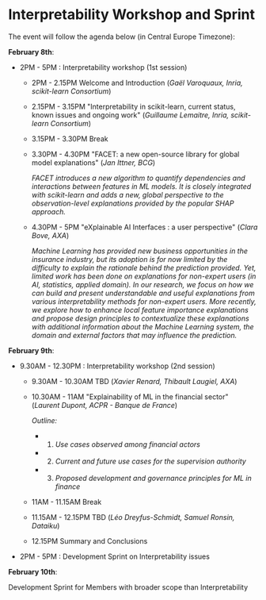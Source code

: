 # Interpretability Workshop and Sprint
The event will follow the agenda below (in Central Europe Timezone):

**February 8th**:
- 2PM - 5PM : Interpretability workshop (1st session)
  - 2PM - 2.15PM Welcome and Introduction (*Gaël Varoquaux, Inria, scikit-learn Consortium*)
  - 2.15PM - 3.15PM "Interpretability in scikit-learn, current status, known issues and ongoing work" (*Guillaume Lemaitre, Inria, scikit-learn Consortium*)
  - 3.15PM - 3.30PM Break
  - 3.30PM - 4.30PM "FACET: a new open-source library for global model explanations" (*Jan Ittner, BCG*)
  
      *FACET introduces a new algorithm to quantify dependencies and interactions between features in ML models.*
      *It is closely integrated with scikit-learn and adds a new, global perspective to the observation-level explanations provided by the popular SHAP approach.*
  - 4.30PM - 5PM "eXplainable AI Interfaces : a user perspective" (*Clara Bove, AXA*)

      *Machine Learning has provided new business opportunities in the insurance industry, but its adoption is for now limited by the difficulty to explain the*
      *rationale behind the prediction provided. Yet, limited work has been done on explanations for non-expert users (in AI, statistics, applied domain).*
      *In our research, we focus on how we can build and present  understandable and useful explanations from various interpretability methods for non-expert*
      *users. More recently, we explore how to enhance local feature importance explanations and propose design principles to contextualize these explanations*
      *with additional information about the Machine Learning system, the domain and external factors that may influence the prediction.*

**February 9th**:
- 9.30AM - 12.30PM : Interpretability workshop (2nd session)
  - 9.30AM - 10.30AM TBD (*Xavier Renard, Thibault Laugiel, AXA*)
  - 10.30AM - 11AM "Explainability of ML in the financial sector" (*Laurent Dupont, ACPR - Banque de France*)

    *Outline:*
    - 1. *Use cases observed among financial actors*
    - 2. *Current and future use cases for the supervision authority*
    - 3. *Proposed development and governance principles for ML in finance*
  - 11AM - 11.15AM Break
  - 11.15AM - 12.15PM TBD (*Léo Dreyfus-Schmidt, Samuel Ronsin, Dataiku*)
  - 12.15PM Summary and Conclusions
  
- 2PM - 5PM : Development Sprint on Interpretability issues

**February 10th**:

Development Sprint for Members with broader scope than Interpretability
